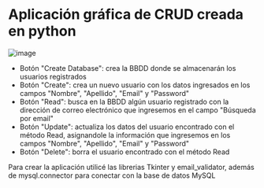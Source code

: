 # Aplicación gráfica de CRUD creada en python

![image](https://github.com/ezerosello/crud-python/assets/115735657/45619e38-55ea-4b33-b92f-c35d51dafd02)

- Botón "Create Database": crea la BBDD donde se almacenarán los usuarios registrados
- Botón "Create": crea un nuevo usuario con los datos ingresados en los campos "Nombre", "Apellido", "Email" y "Password"
- Botón "Read": busca en la BBDD algún usuario registrado con la dirección de correo electrónico que ingresemos en el campo "Búsqueda por email"
- Botón "Update": actualiza los datos del usuario encontrado con el método Read, asignandole la información que ingresemos en los campos "Nombre", "Apellido", "Email" y "Password"
- Botón "Delete": borra el usuario encontrado con el método Read

Para crear la aplicación utilicé las librerias Tkinter y email_validator, además de mysql.connector para conectar con la base de datos MySQL
